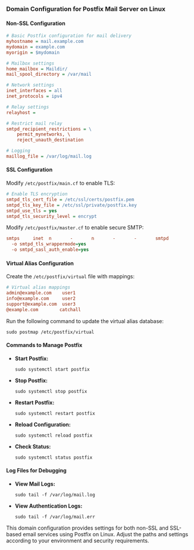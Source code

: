 ### Domain Configuration for Postfix Mail Server on Linux

#### Non-SSL Configuration

```ini
# Basic Postfix configuration for mail delivery
myhostname = mail.example.com
mydomain = example.com
myorigin = $mydomain

# Mailbox settings
home_mailbox = Maildir/
mail_spool_directory = /var/mail

# Network settings
inet_interfaces = all
inet_protocols = ipv4

# Relay settings
relayhost = 

# Restrict mail relay
smtpd_recipient_restrictions = \
    permit_mynetworks, \
    reject_unauth_destination

# Logging
maillog_file = /var/log/mail.log
``` 

#### SSL Configuration

Modify `/etc/postfix/main.cf` to enable TLS:

```ini
# Enable TLS encryption
smtpd_tls_cert_file = /etc/ssl/certs/postfix.pem
smtpd_tls_key_file = /etc/ssl/private/postfix.key
smtpd_use_tls = yes
smtpd_tls_security_level = encrypt
``` 

Modify `/etc/postfix/master.cf` to enable secure SMTP:

```ini
smtps     inet  n       -       n       -       -       smtpd
  -o smtpd_tls_wrappermode=yes
  -o smtpd_sasl_auth_enable=yes
```

#### Virtual Alias Configuration

Create the `/etc/postfix/virtual` file with mappings:

```ini
# Virtual alias mappings
admin@example.com    user1
info@example.com     user2
support@example.com  user3
@example.com        catchall
```

Run the following command to update the virtual alias database:
```shell
sudo postmap /etc/postfix/virtual
```

#### Commands to Manage Postfix

- **Start Postfix:**
  ```shell
  sudo systemctl start postfix
  ```
- **Stop Postfix:**
  ```shell
  sudo systemctl stop postfix
  ```
- **Restart Postfix:**
  ```shell
  sudo systemctl restart postfix
  ```
- **Reload Configuration:**
  ```shell
  sudo systemctl reload postfix
  ```
- **Check Status:**
  ```shell
  sudo systemctl status postfix
  ```

#### Log Files for Debugging

- **View Mail Logs:**
  ```shell
  sudo tail -f /var/log/mail.log
  ```
- **View Authentication Logs:**
  ```shell
  sudo tail -f /var/log/mail.err
  ```

This domain configuration provides settings for both non-SSL and SSL-based email services using Postfix on Linux. Adjust the paths and settings according to your environment and security requirements.

